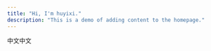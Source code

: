 ```yaml
---
title: "Hi, I'm huyixi."
description: "This is a demo of adding content to the homepage."
---
```

中文中文
